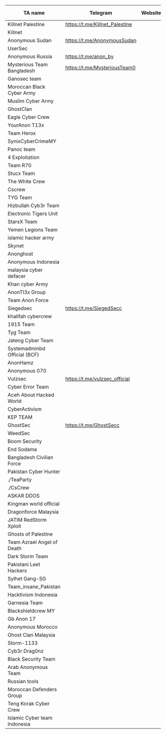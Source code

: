 |TA name|Telegram|Website|Other info|
| ------ | ------ | ------ | ------ |
|Killnet Palestine|https://t.me/Killnet_Palestine|||
|Killnet||||
|Anonymous Sudan|https://t.me/AnonymousSudan|||
|UserSec||||
|Anonymous Russia|https://t.me/anon_by|||
|Mysterious Team Bangladesh|https://t.me/MysteriousTeam0|||
|Ganosec team||||
|Moroccan Black Cyber Army||||
|Muslim Cyber Army||||
|GhostClan||||
|Eagle Cyber Crew||||
|YourAnon T13x||||
|Team Herox||||
|SynixCyberCrimeMY||||
|Panoc team||||
|4 Exploitation||||
|Team R70||||
|Stucx Team||||
|The White Crew||||
|Cscrew||||
|TYG Team||||
|Hizbullah Cyb3r Team||||
|Electronic Tigers Unit||||
|StarsX Team||||
|Yemen Legions Team||||
|islamic hacker army||||
|Skynet||||
|Anonghost||||
|Anonymous Indonesia||||
|malaysia cyber defacer||||
|Khan cyber Army||||
|AnonTI3x Group||||
|Team Anon Force||||
|Siegedsec|https://t.me/SiegedSecc|||
|khalifah cybercrew||||
|1915 Team||||
|Tyg Team||||
|Jateng Cyber Team||||
|Systemadminbd Official (BCF)||||
|AnonHamz||||
|Anonymous 070||||
|Vulzsec|https://t.me/vulzsec_official|||
|Cyber Error Team||||
|Aceh About Hacked World||||
|CyberActivism||||
|KEP TEAM||||
|GhostSec|https://t.me/GhostSecc|||
|WeedSec||||
|Boom Security||||
|End Sodama||||
|Bangladesh Civilian Force||||
|Pakistan Cyber Hunter||||
|./TeaParty||||
|./CsCrew||||
|ASKAR DDOS||||
|Kingman world official||||
|Dragonforce Malaysia||||
|JATIM RedStorm Xploit||||
|Ghosts of Palestine||||
|Team Azrael Angel of Death||||
|Dark Storm Team||||
|Pakistani Leet Hackers||||
|Sylhet Gang-SG||||
|Team_insane_Pakistan||||
|Hacktivism Indonesia||||
|Garnesia Team||||
|Blackshieldcrew MY||||
|Gb Anon 17||||
|Anonymous Morocco||||
|Ghost Clan Malaysia||||
|Storm-1133||||
|Cyb3r Drag0nz||||
|Black Security Team||||
|Arab Anonymous Team||||
|Russian tools||||
|Moroccan Defenders Group||||
|Teng Korak Cyber Crew||||
|Islamic Cyber team Indonesia||||
